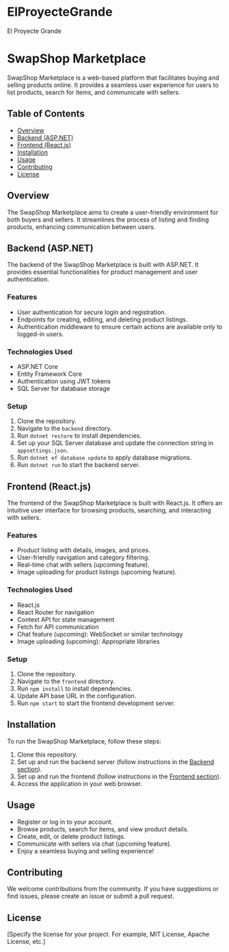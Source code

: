 # ElProyecteGrande
El Proyecte Grande 

# SwapShop Marketplace

SwapShop Marketplace is a web-based platform that facilitates buying and selling products online. It provides a seamless user experience for users to list products, search for items, and communicate with sellers.

## Table of Contents

- [Overview](#overview)
- [Backend (ASP.NET)](#backend-aspnet)
- [Frontend (React.js)](#frontend-reactjs)
- [Installation](#installation)
- [Usage](#usage)
- [Contributing](#contributing)
- [License](#license)

## Overview

The SwapShop Marketplace aims to create a user-friendly environment for both buyers and sellers. It streamlines the process of listing and finding products, enhancing communication between users.

## Backend (ASP.NET)

The backend of the SwapShop Marketplace is built with ASP.NET. It provides essential functionalities for product management and user authentication.

### Features

- User authentication for secure login and registration.
- Endpoints for creating, editing, and deleting product listings.
- Authentication middleware to ensure certain actions are available only to logged-in users.

### Technologies Used

- ASP.NET Core
- Entity Framework Core
- Authentication using JWT tokens
- SQL Server for database storage

### Setup

1. Clone the repository.
2. Navigate to the `backend` directory.
3. Run `dotnet restore` to install dependencies.
4. Set up your SQL Server database and update the connection string in `appsettings.json`.
5. Run `dotnet ef database update` to apply database migrations.
6. Run `dotnet run` to start the backend server.

## Frontend (React.js)

The frontend of the SwapShop Marketplace is built with React.js. It offers an intuitive user interface for browsing products, searching, and interacting with sellers.

### Features

- Product listing with details, images, and prices.
- User-friendly navigation and category filtering.
- Real-time chat with sellers (upcoming feature).
- Image uploading for product listings (upcoming feature).

### Technologies Used

- React.js
- React Router for navigation
- Context API for state management
- Fetch for API communication
- Chat feature (upcoming): WebSocket or similar technology
- Image uploading (upcoming): Appropriate libraries

### Setup

1. Clone the repository.
2. Navigate to the `frontend` directory.
3. Run `npm install` to install dependencies.
4. Update API base URL in the configuration.
5. Run `npm start` to start the frontend development server.

## Installation

To run the SwapShop Marketplace, follow these steps:

1. Clone this repository.
2. Set up and run the backend server (follow instructions in the [Backend section](#backend-aspnet)).
3. Set up and run the frontend (follow instructions in the [Frontend section](#frontend-reactjs)).
4. Access the application in your web browser.

## Usage

- Register or log in to your account.
- Browse products, search for items, and view product details.
- Create, edit, or delete product listings.
- Communicate with sellers via chat (upcoming feature).
- Enjoy a seamless buying and selling experience!

## Contributing

We welcome contributions from the community. If you have suggestions or find issues, please create an issue or submit a pull request.

## License

[Specify the license for your project. For example, MIT License, Apache License, etc.]
